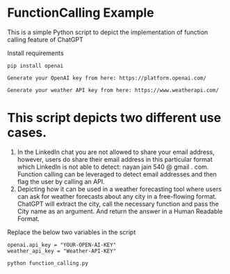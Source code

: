 # FunctionCalling Example
This is a simple Python script to depict the implementation of function calling feature of ChatGPT

Install requirements
```
pip install openai
```

```
Generate your OpenAI key from here: https://platform.openai.com/

Generate your weather API key from here: https://www.weatherapi.com/
```

# This script depicts two different use cases.
1. In the LinkedIn chat you are not allowed to share your email address, however, users do share their email address in this particular format which LinkedIn is not able to detect: nayan jain 540 @ gmail . com. Function calling can be leveraged to detect email addresses and then flag the user by calling an API. 
2. Depicting how it can be used in a weather forecasting tool where users can ask for weather forecasts about any city in a free-flowing format. ChatGPT will extract the city, call the necessary function and pass the City name as an argument. And return the answer in a Human Readable Format. 


Replace the below two variables in the script
```
openai.api_key = "YOUR-OPEN-AI-KEY"
weather_api_key = "Weather-API-KEY"
```

```
python function_calling.py
```
